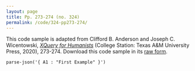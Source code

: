 ```yaml
---
layout: page
title: Pp. 273-274 (no. 324)
permalink: /code/324-pp273-274/
---
```


This code sample is adapted from Clifford B. Anderson and Joseph C. Wicentowski, 
[_XQuery for Humanists_](/) (College Station: Texas A&M University Press, 2020), 273-274. 
Download this code sample in its [raw form](/code/324-pp273-274/324-pp273-274.xq).

```xquery
parse-json('{ A1 : "First Example" }')
```  
